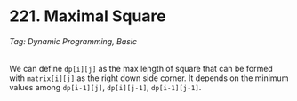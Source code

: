 # 221. Maximal Square

###### Tag: Dynamic Programming, Basic

We can define `dp[i][j]` as the max length of square that can be formed with `matrix[i][j]` as the right down side corner. It depends on the minimum values among `dp[i-1][j]`, `dp[i][j-1]`, `dp[i-1][j-1]`. 
